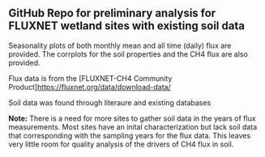 ## GitHub Repo for preliminary analysis for FLUXNET wetland sites with existing soil data

Seasonality plots of both monthly mean and all time (daily) flux are provided. The corrplots for the soil properties and the CH4 flux are also provided. 

Flux data is from the	[FLUXNET-CH4 Community Product]https://fluxnet.org/data/download-data/

Soil data was found through literaure and existing databases

**Note:**  There is a need for more sites to gather soil data in the years of flux measurements. Most sites have an inital characterization but lack soil data that corresponding with the sampling years for the flux data. This leaves very little room for quality analysis of the drivers of CH4 flux in soil. 
